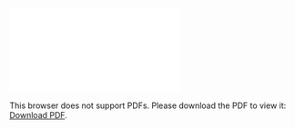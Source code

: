 <object data="christ-in-song/CIS1908pdfs/568.pdf" type="application/pdf" width="100%" height="1024px">
    <embed src="christ-in-song/CIS1908pdfs/568.pdf">
        <p>This browser does not support PDFs. Please download the PDF to view it: <a href="christ-in-song/CIS1908pdfs/568.pdf">Download PDF</a>.</p>
    </embed>
</object>
